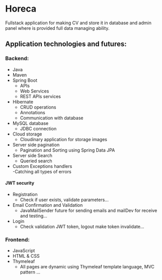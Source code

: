 # Horeca
Fullstack application for making CV and store it in database and admin panel where is provided full data managing ability.

## Application technologies and futures:

### Backend:  
  - Java
  - Maven
  - Spring Boot  
      - APIs  
      - Web Services  
      - REST APIs services  
  - Hibernate  
      - CRUD operations
      - Annotations  
      - Communication with database      
  - MySQL database  
      - JDBC connection    
  - Cloud storage  
      - Cloudinary application for storage images
  - Server side pagination  
      - Pagination and Sorting using Spring Data JPA
  - Server side Search
      - Queried search
  - Custom Exceptions handlers  
      -Catching all types of errors
  #### JWT security  
  - Registration   
      - Check if user exists, validate parameters... 
  - Email Confirmation and Validation  
      - JavaMailSender future for sending emails and mailDev for receive and testing...
  - Login  
      - Check validation JWT token, logout make token invalidate...
### Frontend:  
  - JavaScript  
  - HTML & CSS  
  - Thymeleaf   
      - All pages are dynamic using Thymeleaf template language, MVC pattern ... 
  
